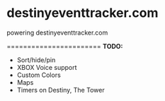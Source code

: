 destinyeventtracker.com
=======================

powering destinyeventtracker.com



=======================
**TODO:**
* Sort/hide/pin
* XBOX Voice support
* Custom Colors
* Maps
* Timers on Destiny, The Tower

